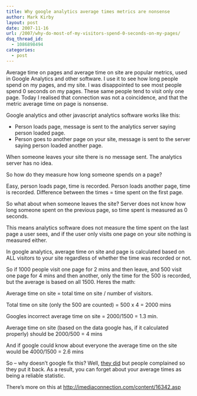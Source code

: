 ```yaml
---
title: Why google analytics average times metrics are nonsense
author: Mark Kirby
layout: post
date: 2007-11-16
url: /2007/why-do-most-of-my-visitors-spend-0-seconds-on-my-pages/
dsq_thread_id:
  - 1086898494
categories:
  - post
---
```

Average time on pages and average time on site are popular metrics, used in Google Analytics and other software. I use it to see how long people spend on my pages, and my site. I was disappointed to see most people spend 0 seconds on my pages. These same people tend to visit only one page. Today I realised that connection was not a coincidence, and that the metric average time on page is nonsense.

Google analytics and other javascript analytics software works like this:

  * Person loads page, message is sent to the analytics server saying person loaded page.
  * Person goes to another page on your site, message is sent to the server saying person loaded another page.

When someone leaves your site there is no message sent. The analytics server has no idea.

So how do they measure how long someone spends on a page?

Easy, person loads page, time is recorded. Person loads another page, time is recorded. Difference between the times = time spent on the first page.

So what about when someone leaves the site? Server does not know how long someone spent on the previous page, so time spent is measured as 0 seconds.

This means analytics software does not measure the time spent on the last page a user sees, and if the user only visits one page on your site nothing is measured either.

In google analytics, average time on site and page is calculated based on ALL visitors to your site regardless of whether the time was recorded or not.

So if 1000 people visit one page for 2 mins and then leave, and 500 visit one page for 4 mins and then another, only the time for the 500 is recorded, but the average is based on all 1500. Heres the math:

Average time on site = total time on site / number of visitors.

Total time on site (only the 500 are counted) = 500 x 4 = 2000 mins

Googles incorrect average time on site = 2000/1500 = 1.3 min.

Average time on site (based on the data google has, if it calculated properly) should be 2000/500 = 4 mins

And if google could know about everyone the average time on the site would be 4000/1500 = 2.6 mins

So &#8211; why doesn&#8217;t google fix this? Well, [they did][1] but people complained so they put it back. As a result, you can forget about your average times as being a reliable statistic.

There&#8217;s more on this at <http://imediaconnection.com/content/16342.asp>

 [1]: http://analytics.blogspot.com/2007/09/reverting-back-to-original-average-time.html